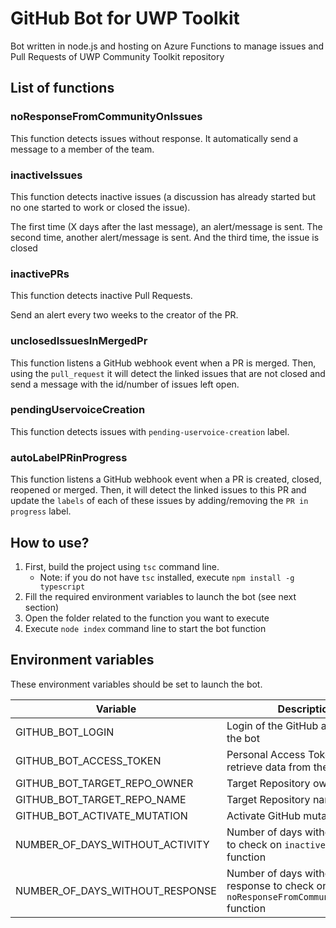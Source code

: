 # GitHub Bot for UWP Toolkit

Bot written in node.js and hosting on Azure Functions to manage issues and Pull Requests of UWP Community Toolkit repository

## List of functions

### noResponseFromCommunityOnIssues

This function detects issues without response.
It automatically send a message to a member of the team.

### inactiveIssues

This function detects inactive issues (a discussion has already started but no one started to work or closed the issue).

The first time (X days after the last message), an alert/message is sent.
The second time, another alert/message is sent.
And the third time, the issue is closed

### inactivePRs

This function detects inactive Pull Requests.

Send an alert every two weeks to the creator of the PR.

### unclosedIssuesInMergedPr

This function listens a GitHub webhook event when a PR is merged.
Then, using the `pull_request` it will detect the linked issues that are not closed and send a message with the id/number of issues left open.

### pendingUservoiceCreation

This function detects issues with `pending-uservoice-creation` label.

### autoLabelPRinProgress

This function listens a GitHub webhook event when a PR is created, closed, reopened or merged.
Then, it will detect the linked issues to this PR and update the `labels` of each of these issues by adding/removing the `PR in progress` label.

## How to use?

1. First, build the project using `tsc` command line.
    * Note: if you do not have `tsc` installed, execute `npm install -g typescript`
2. Fill the required environment variables to launch the bot (see next section)
3. Open the folder related to the function you want to execute
4. Execute `node index` command line to start the bot function

## Environment variables

These environment variables should be set to launch the bot.

| Variable | Description | Default value |
|-|-|-|
| GITHUB_BOT_LOGIN               | Login of the GitHub account of the bot | uwptoolkitbot |
| GITHUB_BOT_ACCESS_TOKEN           | Personal Access Token used to retrieve data from the GitHub API |  |
| GITHUB_BOT_TARGET_REPO_OWNER             | Target Repository owner | windows-toolkit |
| GITHUB_BOT_TARGET_REPO_NAME              | Target Repository name | WindowsCommunityToolkit |
| GITHUB_BOT_ACTIVATE_MUTATION      | Activate GitHub mutation calls | false |
| NUMBER_OF_DAYS_WITHOUT_ACTIVITY               | Number of days without activity to check on `inactiveIssues` function | 7 |
| NUMBER_OF_DAYS_WITHOUT_RESPONSE               | Number of days without response to check on `noResponseFromCommunityOnIssues` function | 7 |